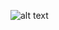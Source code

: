 ![alt text](https://www.google.com/url?sa=i&url=https%3A%2F%2Fcommons.wikimedia.org%2Fwiki%2FFile%3AHot_dog_with_mustard.png&psig=AOvVaw1OucLeRV_NhfNlsuO34asK&ust=1648717393917000&source=images&cd=vfe&ved=0CAsQjRxqFwoTCICzs4e97fYCFQAAAAAdAAAAABAN)
